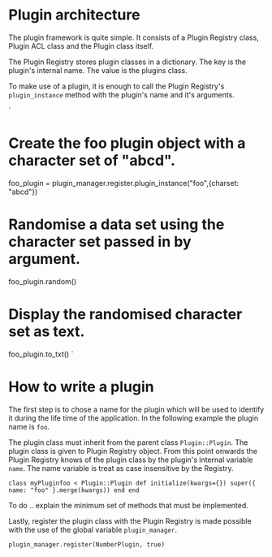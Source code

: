 Plugin architecture
===================

The plugin framework is quite simple.  It consists of a Plugin Registry
class, Plugin ACL class and the Plugin class itself.

The Plugin Registry stores plugin classes in a dictionary.  The key
is the plugin's internal name.  The value is the plugins class.

To make use of a plugin, it is enough to call the Plugin Registry's 
`plugin_instance` method with the plugin's name and it's arguments.

`
# Create the foo plugin object with a character set of "abcd".
foo_plugin = plugin_manager.register.plugin_instance("foo",{charset: "abcd"})

# Randomise a data set using the character set passed in by argument.
foo_plugin.random()

# Display the randomised character set as text.
foo_plugin.to_txt()
`


How to write a plugin
======================

The first step is to chose a name for the plugin which will be used to
identify it during the life time of the application.  In the following
example the plugin name is `foo`.

The plugin class must inherit from the parent class `Plugin::Plugin`.
The plugin class is given to Plugin Registry object.  From this point
onwards the Plugin Registry knows of the plugin class by the plugin's
internal variable `name`.  The name variable is treat as case insensitive
by the Registry.

`
class myPluginfoo < Plugin::Plugin
    def initialize(kwargs={})
        super({ name: "foo" }.merge(kwargs))
    end
end
`

To do .. explain the minimum set of methods that must be implemented.


Lastly, register the plugin class with the Plugin Registry is made possible
with the use of the global variable `plugin_manager`.

`
plugin_manager.register(NumberPlugin, true)
`

